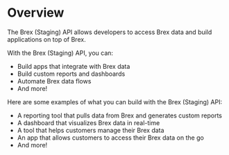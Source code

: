 # Overview

The Brex (Staging) API allows developers to access Brex data and build
applications on top of Brex.

With the Brex (Staging) API, you can:

- Build apps that integrate with Brex data
- Build custom reports and dashboards
- Automate Brex data flows
- And more!

Here are some examples of what you can build with the Brex (Staging) API:

- A reporting tool that pulls data from Brex and generates custom reports
- A dashboard that visualizes Brex data in real-time
- A tool that helps customers manage their Brex data
- An app that allows customers to access their Brex data on the go
- And more!
